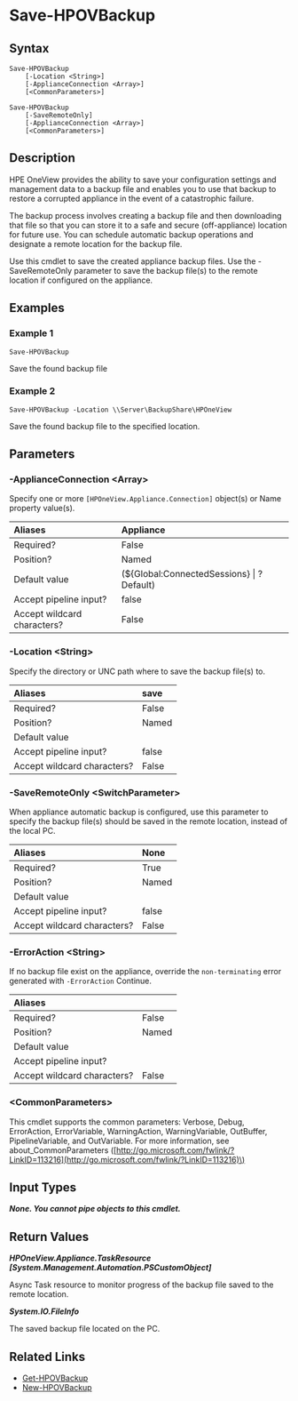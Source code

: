 ﻿---
description: Save existing backups on an appliance.
---

# Save-HPOVBackup

## Syntax

```text
Save-HPOVBackup
    [-Location <String>]
    [-ApplianceConnection <Array>]
    [<CommonParameters>]
```

```text
Save-HPOVBackup
    [-SaveRemoteOnly]
    [-ApplianceConnection <Array>]
    [<CommonParameters>]
```

## Description

HPE OneView provides the ability to save your configuration settings and management data to a backup file and enables you to use that backup to restore a corrupted appliance in the event of a catastrophic failure.

The backup process involves creating a backup file and then downloading that file so that you can store it to a safe and secure (off-appliance) location for future use. You can schedule automatic backup operations and designate a remote location for the backup file.

Use this cmdlet to save the created appliance backup files.  Use the -SaveRemoteOnly parameter to save the backup file(s) to the remote location if configured on the appliance.

## Examples

###  Example 1 

```text
Save-HPOVBackup

```

Save the found backup file

###  Example 2 

```text
Save-HPOVBackup -Location \\Server\BackupShare\HPOneView

```

Save the found backup file to the specified location.

## Parameters

### -ApplianceConnection &lt;Array&gt;

Specify one or more `[HPOneView.Appliance.Connection]` object(s) or Name property value(s).

| Aliases | Appliance |
| :--- | :--- |
| Required? | False |
| Position? | Named |
| Default value | (${Global:ConnectedSessions} &vert; ? Default) |
| Accept pipeline input? | false |
| Accept wildcard characters? | False |

### -Location &lt;String&gt;

Specify the directory or UNC path where to save the backup file(s) to.

| Aliases | save |
| :--- | :--- |
| Required? | False |
| Position? | Named |
| Default value |  |
| Accept pipeline input? | false |
| Accept wildcard characters? | False |

### -SaveRemoteOnly &lt;SwitchParameter&gt;

When appliance automatic backup is configured, use this parameter to specify the backup file(s) should be saved in the remote location, instead of the local PC.

| Aliases | None |
| :--- | :--- |
| Required? | True |
| Position? | Named |
| Default value |  |
| Accept pipeline input? | false |
| Accept wildcard characters? | False |

### -ErrorAction &lt;String&gt;

If no backup file exist on the appliance, override the `non-terminating` error generated with `-ErrorAction` Continue.

| Aliases |  |
| :--- | :--- |
| Required? | False |
| Position? | Named |
| Default value |  |
| Accept pipeline input? |  |
| Accept wildcard characters? | False |

### &lt;CommonParameters&gt;

This cmdlet supports the common parameters: Verbose, Debug, ErrorAction, ErrorVariable, WarningAction, WarningVariable, OutBuffer, PipelineVariable, and OutVariable. For more information, see about\_CommonParameters \([http://go.microsoft.com/fwlink/?LinkID=113216](http://go.microsoft.com/fwlink/?LinkID=113216)\)

## Input Types

_**None.  You cannot pipe objects to this cmdlet.**_

## Return Values

_**HPOneView.Appliance.TaskResource [System.Management.Automation.PSCustomObject]**_

Async Task resource to monitor progress of the backup file saved to the remote location.

_**System.IO.FileInfo**_

The saved backup file located on the PC.

## Related Links

* [Get-HPOVBackup](get-hpovbackup.md)
* [New-HPOVBackup](new-hpovbackup.md)
